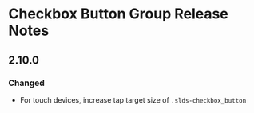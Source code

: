 <!-- Release notes authoring guidelines: http://keepachangelog.com/ -->

# Checkbox Button Group Release Notes

<!-- ## [Unreleased] -->

## 2.10.0

### Changed

- For touch devices, increase tap target size of `.slds-checkbox_button`

<!-- ## [VERSION] -->

